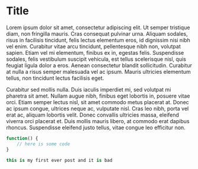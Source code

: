 # Title

Lorem ipsum dolor sit amet, consectetur adipiscing elit. Ut semper tristique diam, non fringilla mauris. Cras consequat pulvinar urna. Aliquam sodales, risus in facilisis tincidunt, felis lectus elementum eros, id dignissim nisi nibh vel enim. Curabitur vitae arcu tincidunt, pellentesque nibh non, volutpat sapien. Etiam vel mi elementum, finibus ex in, egestas felis. Suspendisse sodales, felis vestibulum suscipit vehicula, est tellus scelerisque nisl, quis feugiat ligula dolor a eros. Aenean consectetur blandit sollicitudin. Curabitur at nulla a risus semper malesuada vel ac ipsum. Mauris ultricies elementum tellus, non tincidunt lectus facilisis eget.

Curabitur sed mollis nulla. Duis iaculis imperdiet mi, sed volutpat mi pharetra sit amet. Nullam augue nibh, finibus eget lobortis in, posuere vitae orci. Etiam semper lectus nisl, sit amet commodo metus placerat at. Donec ac ipsum congue, ultrices neque ac, vulputate nisl. Cras leo nibh, porta vel erat ac, aliquam lobortis velit. Donec convallis ultricies massa, eleifend viverra orci placerat et. Duis mollis mauris libero, at commodo erat dapibus rhoncus. Suspendisse eleifend justo tellus, vitae congue leo efficitur non.

```js
function() {
    // here is some code
}

```

```c#
this is my first ever post and it is bad
```